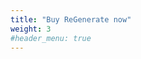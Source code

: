 ```yaml
---
title: "Buy ReGenerate now"
weight: 3
#header_menu: true
---
```



<!--- Site undergoing maintenance, please check again later.

<!---
Click on the images below to order ReGenerate quickly or visit our [online shop](https://shop.regeneratenow.co.za/products/account) to register as customer and order.



 <div id="my-store-64650057"></div>
<div>
<script data-cfasync="false" type="text/javascript" src="https://app.ecwid.com/script.js?64650057&data_platform=code&data_date=2021-08-24" charset="utf-8"></script><script type="text/javascript"> xProductBrowser("categoriesPerRow=3","views=grid(20,3) list(60) table(60)","categoryView=grid","searchView=list","id=my-store-64650057");</script>
</div>

-->
